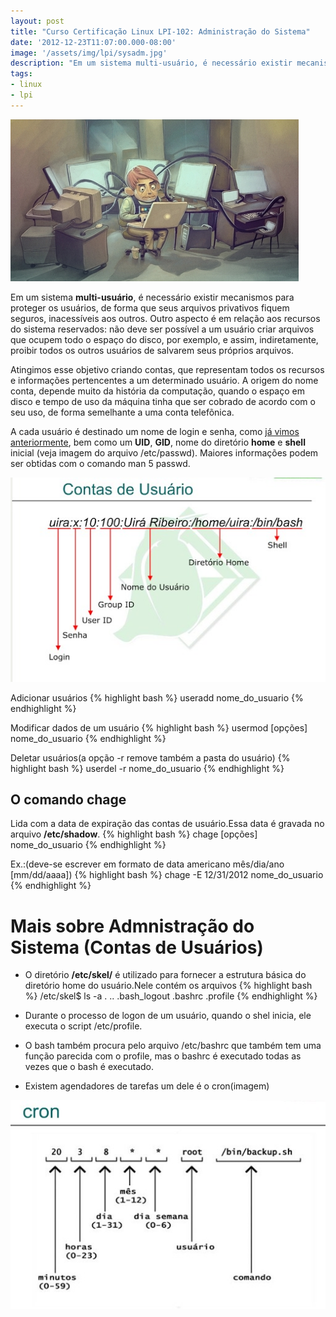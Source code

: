 ```yaml
---
layout: post
title: "Curso Certificação Linux LPI-102: Administração do Sistema"
date: '2012-12-23T11:07:00.000-08:00'
image: '/assets/img/lpi/sysadm.jpg'
description: "Em um sistema multi-usuário, é necessário existir mecanismos para proteger os usuários, de forma que seus arquivos privativos fiquem seguros, inacessíveis aos outros."
tags:
- linux
- lpi
---
```


![Curso Certificação Linux LPI-102: Administração do Sistema](/assets/img/lpi/sysadm.jpg "Curso Certificação Linux LPI-102: Administração do Sistema")

Em um sistema __multi-usuário__, é necessário existir mecanismos para proteger os usuários, de forma que seus arquivos privativos fiquem seguros, inacessíveis aos outros. Outro aspecto é em relação aos recursos do sistema reservados: não deve ser possível a um usuário criar arquivos que ocupem todo o espaço do disco, por exemplo, e assim, indiretamente, proibir todos os outros usuários de salvarem seus próprios arquivos. 

Atingimos esse objetivo criando contas, que representam todos os recursos e informações pertencentes a um determinado usuário. A origem do nome conta, depende muito da história da computação, quando o espaço em disco e tempo de uso da máquina tinha que ser cobrado de acordo com o seu uso, de forma semelhante a uma conta telefõnica.

A cada usuário é destinado um nome de login e senha, como [já vimos anteriormente](http://terminalroot.com.br/2012/11/curso-certificacao-linux-lpi-1.html), bem como um __UID__, __GID__, nome do diretório __home__ e __shell__ inicial (veja imagem do arquivo /etc/passwd). Maiores informações podem ser obtidas com o comando man 5 passwd.

![Blog Linux](/assets/img/lpi/count-users.jpg "Blog Linux")

Adicionar usuários
{% highlight bash %}
useradd nome_do_usuario
{% endhighlight %}

Modificar dados de um usuário
{% highlight bash %}
usermod [opções] nome_do_usuario
{% endhighlight %}

Deletar usuários(a opção -r remove também a pasta do usuário)
{% highlight bash %}
userdel -r nome_do_usuario
{% endhighlight %}

## O comando chage
Lida com a data de expiração das contas de usuário.Essa data é gravada no arquivo __/etc/shadow__.
{% highlight bash %}
chage [opções] nome_do_usuario
{% endhighlight %}

Ex.:(deve-se escrever em formato de data americano mês/dia/ano [mm/dd/aaaa])
{% highlight bash %}
chage -E 12/31/2012 nome_do_usuario
{% endhighlight %}

# Mais sobre Admnistração do Sistema (Contas de Usuários)

+ O diretório __/etc/skel/__ é utilizado para fornecer a estrutura básica do diretório home do usuário.Nele contém os arquivos
{% highlight bash %}
/etc/skel$ ls -a
. .. .bash_logout .bashrc .profile
{% endhighlight %}

+ Durante o processo de logon de um usuário, quando o shel inicia, ele executa o script /etc/profile.
+ O bash também procura pelo arquivo /etc/bashrc que também tem uma função parecida com o profile, mas o bashrc é executado todas as vezes que o bash é executado.
+ Existem agendadores de tarefas um dele é o cron(imagem)

![Blog Linux](/assets/img/lpi/cron.jpg "Blog Linux")

<script async src="https://pagead2.googlesyndication.com/pagead/js/adsbygoogle.js"></script>

<!-- Informat -->
<ins class="adsbygoogle"
 style="display:block"
 data-ad-client="ca-pub-2838251107855362"
 data-ad-slot="2327980059"
 data-ad-format="auto"
 data-full-width-responsive="true"></ins>

<script>
(adsbygoogle = window.adsbygoogle || []).push({});
</script>

